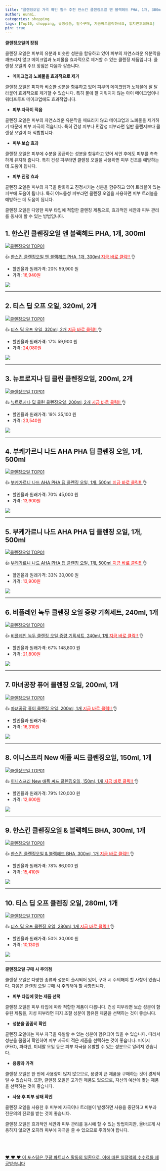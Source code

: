 ```yaml
---
title: "클렌징오일 가격 확인 필수 추천 한스킨 클렌징오일 앤 블랙헤드 PHA, 1개, 300ml 비교 장점 구매가이드"
author: eunmi.
categories: shopping
tags: [Top10, shopping, 유행상품, 필수구매, 지금바로클릭하세요, 놓치면후회해요]
pin: true
---
```

**클렌징오일의 장점**

클렌징 오일은 피부의 유분과 비슷한 성분을 함유하고 있어 피부의 자연스러운 유분막을 깨뜨리지 않고 메이크업과 노폐물을 효과적으로 제거할 수 있는 클렌징 제품입니다. 클렌징 오일의 주요 장점은 다음과 같습니다.

* **메이크업과 노폐물을 효과적으로 제거**

클렌징 오일은 피지와 비슷한 성분을 함유하고 있어 피부의 메이크업과 노폐물에 잘 달라붙어 효과적으로 제거할 수 있습니다. 특히 물에 잘 지워지지 않는 아이 메이크업이나 워터프루프 메이크업에도 효과적입니다.

* **피부 자극이 적음**

클렌징 오일은 피부의 자연스러운 유분막을 깨뜨리지 않고 메이크업과 노폐물을 제거하기 때문에 피부 자극이 적습니다. 특히 건성 피부나 민감성 피부라면 일반 클렌저보다 클렌징 오일이 더 적합합니다.

* **피부 보습 효과**

클렌징 오일은 피부에 수분을 공급하는 성분을 함유하고 있어 세안 후에도 피부를 촉촉하게 유지해 줍니다. 특히 건성 피부라면 클렌징 오일을 사용하면 피부 건조를 예방하는 데 도움이 됩니다.

* **피부 진정 효과**

클렌징 오일은 피부의 자극을 완화하고 진정시키는 성분을 함유하고 있어 트러블이 있는 피부에 도움이 됩니다. 특히 여드름성 피부라면 클렌징 오일을 사용하면 피부 트러블을 예방하는 데 도움이 됩니다.

클렌징 오일은 다양한 피부 타입에 적합한 클렌징 제품으로, 효과적인 세안과 피부 관리를 동시에 할 수 있는 방법입니다.

   

## 1. 한스킨 클렌징오일 앤 블랙헤드 PHA, 1개, 300ml

[![클렌징오일 TOP01](https://thumbnail7.coupangcdn.com/thumbnails/remote/230x230ex/image/retail/images/4290931000363866-1a39781b-b3e2-4f17-9c6b-64f94d5ec306.jpg)](https://link.coupang.com/re/AFFSDP?lptag=AF3617701&subid=GithubCoopas&pageKey=7549485231&traceid=V0-153&itemId=19864385899&vendorItemId=3136494839)


👍 [한스킨 클렌징오일 앤 블랙헤드 PHA, 1개, 300ml <font color=red> 지금 바로 클릭!! </font> ](https://link.coupang.com/re/AFFSDP?lptag=AF3617701&subid=GithubCoopas&pageKey=7549485231&traceid=V0-153&itemId=19864385899&vendorItemId=3136494839) 👌 


- 할인율과 원래가격: 20%  59,900   원
- 가격: <span style='color:red'>16,940원</span>

[![](/discount_price.png)](https://link.coupang.com/re/AFFSDP?lptag=AF3617701&subid=GithubCoopas&pageKey=7549485231&traceid=V0-153&itemId=19864385899&vendorItemId=3136494839)

---


   

## 2. 티스 딥 오프 오일, 320ml, 2개

[![클렌징오일 TOP01](https://thumbnail10.coupangcdn.com/thumbnails/remote/230x230ex/image/retail/images/2022/10/12/12/0/1309d650-3914-43e9-916d-795dff33feb7.jpg)](https://link.coupang.com/re/AFFSDP?lptag=AF3617701&subid=GithubCoopas&pageKey=6837794626&traceid=V0-153&itemId=19170755186&vendorItemId=83444264443)


👍 [티스 딥 오프 오일, 320ml, 2개 <font color=red> 지금 바로 클릭!! </font> ](https://link.coupang.com/re/AFFSDP?lptag=AF3617701&subid=GithubCoopas&pageKey=6837794626&traceid=V0-153&itemId=19170755186&vendorItemId=83444264443) 👌 


- 할인율과 원래가격: 17%  59,900   원
- 가격: <span style='color:red'>24,080원</span>

[![](/discount_price.png)](https://link.coupang.com/re/AFFSDP?lptag=AF3617701&subid=GithubCoopas&pageKey=6837794626&traceid=V0-153&itemId=19170755186&vendorItemId=83444264443)

---


   

## 3. 뉴트로지나 딥 클린 클렌징오일, 200ml, 2개

[![클렌징오일 TOP01](https://thumbnail10.coupangcdn.com/thumbnails/remote/230x230ex/image/vendor_inventory/cd9c/04ad2eb8d272514db66a65d133612229b58349f3332267a4c4d6f16b6560.jpg)](https://link.coupang.com/re/AFFSDP?lptag=AF3617701&subid=GithubCoopas&pageKey=3576616&traceid=V0-153&itemId=17197621&vendorItemId=84676394611)


👍 [뉴트로지나 딥 클린 클렌징오일, 200ml, 2개 <font color=red> 지금 바로 클릭!! </font> ](https://link.coupang.com/re/AFFSDP?lptag=AF3617701&subid=GithubCoopas&pageKey=3576616&traceid=V0-153&itemId=17197621&vendorItemId=84676394611) 👌 


- 할인율과 원래가격: 19%  35,100   원
- 가격: <span style='color:red'>23,540원</span>

[![](/discount_price.png)](https://link.coupang.com/re/AFFSDP?lptag=AF3617701&subid=GithubCoopas&pageKey=3576616&traceid=V0-153&itemId=17197621&vendorItemId=84676394611)

---


   

## 4. 부케가르니 나드 AHA PHA 딥 클렌징 오일, 1개, 500ml

[![클렌징오일 TOP01](https://thumbnail8.coupangcdn.com/thumbnails/remote/230x230ex/image/retail/images/7241698839162038-bee7ca56-bff9-4dfa-b7dc-cd1388cc6099.jpg)](https://link.coupang.com/re/AFFSDP?lptag=AF3617701&subid=GithubCoopas&pageKey=7185632987&traceid=V0-153&itemId=11630537554&vendorItemId=78905144352)


👍 [부케가르니 나드 AHA PHA 딥 클렌징 오일, 1개, 500ml <font color=red> 지금 바로 클릭!! </font> ](https://link.coupang.com/re/AFFSDP?lptag=AF3617701&subid=GithubCoopas&pageKey=7185632987&traceid=V0-153&itemId=11630537554&vendorItemId=78905144352) 👌 


- 할인율과 원래가격: 70%  45,000   원
- 가격: <span style='color:red'>13,900원</span>

[![](/discount_price.png)](https://link.coupang.com/re/AFFSDP?lptag=AF3617701&subid=GithubCoopas&pageKey=7185632987&traceid=V0-153&itemId=11630537554&vendorItemId=78905144352)

---


   

## 5. 부케가르니 나드 AHA PHA 딥 클렌징 오일, 1개, 500ml

[![클렌징오일 TOP01](https://thumbnail8.coupangcdn.com/thumbnails/remote/230x230ex/image/retail/images/7241698839162038-bee7ca56-bff9-4dfa-b7dc-cd1388cc6099.jpg)](https://link.coupang.com/re/AFFSDP?lptag=AF3617701&subid=GithubCoopas&pageKey=7185632987&traceid=V0-153&itemId=11630537554&vendorItemId=78905144352)


👍 [부케가르니 나드 AHA PHA 딥 클렌징 오일, 1개, 500ml <font color=red> 지금 바로 클릭!! </font> ](https://link.coupang.com/re/AFFSDP?lptag=AF3617701&subid=GithubCoopas&pageKey=7185632987&traceid=V0-153&itemId=11630537554&vendorItemId=78905144352) 👌 


- 할인율과 원래가격: 33%  30,000   원
- 가격: <span style='color:red'>13,900원</span>

[![](/discount_price.png)](https://link.coupang.com/re/AFFSDP?lptag=AF3617701&subid=GithubCoopas&pageKey=7185632987&traceid=V0-153&itemId=11630537554&vendorItemId=78905144352)

---


   

## 6. 비플레인 녹두 클렌징 오일 증량 기획세트, 240ml, 1개

[![클렌징오일 TOP01](https://thumbnail10.coupangcdn.com/thumbnails/remote/230x230ex/image/retail/images/1592309694718592-c070b08b-e42a-4174-9f1b-5a852871a3f8.jpg)](https://link.coupang.com/re/AFFSDP?lptag=AF3617701&subid=GithubCoopas&pageKey=7442659164&traceid=V0-153&itemId=19356917601&vendorItemId=80820691704)


👍 [비플레인 녹두 클렌징 오일 증량 기획세트, 240ml, 1개 <font color=red> 지금 바로 클릭!! </font> ](https://link.coupang.com/re/AFFSDP?lptag=AF3617701&subid=GithubCoopas&pageKey=7442659164&traceid=V0-153&itemId=19356917601&vendorItemId=80820691704) 👌 


- 할인율과 원래가격: 67%  148,800   원
- 가격: <span style='color:red'>21,800원</span>

[![](/discount_price.png)](https://link.coupang.com/re/AFFSDP?lptag=AF3617701&subid=GithubCoopas&pageKey=7442659164&traceid=V0-153&itemId=19356917601&vendorItemId=80820691704)

---


   

## 7. 마녀공장 퓨어 클렌징 오일, 200ml, 1개

[![클렌징오일 TOP01](https://thumbnail9.coupangcdn.com/thumbnails/remote/230x230ex/image/vendor_inventory/6887/f4ce6cd2b36d112bdfcfb6021af72651405df149151dbfc4c15b3fb57f8f.jpg)](https://link.coupang.com/re/AFFSDP?lptag=AF3617701&subid=GithubCoopas&pageKey=6165729062&traceid=V0-153&itemId=19690825270&vendorItemId=86388330417)


👍 [마녀공장 퓨어 클렌징 오일, 200ml, 1개 <font color=red> 지금 바로 클릭!! </font> ](https://link.coupang.com/re/AFFSDP?lptag=AF3617701&subid=GithubCoopas&pageKey=6165729062&traceid=V0-153&itemId=19690825270&vendorItemId=86388330417) 👌 


- 할인율과 원래가격: 
- 가격: <span style='color:red'>16,310원</span>

[![](/discount_price.png)](https://link.coupang.com/re/AFFSDP?lptag=AF3617701&subid=GithubCoopas&pageKey=6165729062&traceid=V0-153&itemId=19690825270&vendorItemId=86388330417)

---


   

## 8. 이니스프리 New 애플 씨드 클렌징오일, 150ml, 1개

[![클렌징오일 TOP01](https://thumbnail10.coupangcdn.com/thumbnails/remote/230x230ex/image/retail/images/2023/05/03/17/3/2c7ffc6e-2738-4144-aa8f-fb641f6b43d3.jpg)](https://link.coupang.com/re/AFFSDP?lptag=AF3617701&subid=GithubCoopas&pageKey=4360502895&traceid=V0-153&itemId=18729816513&vendorItemId=85862398033)


👍 [이니스프리 New 애플 씨드 클렌징오일, 150ml, 1개 <font color=red> 지금 바로 클릭!! </font> ](https://link.coupang.com/re/AFFSDP?lptag=AF3617701&subid=GithubCoopas&pageKey=4360502895&traceid=V0-153&itemId=18729816513&vendorItemId=85862398033) 👌 


- 할인율과 원래가격: 79%  120,000   원
- 가격: <span style='color:red'>12,600원</span>

[![](/discount_price.png)](https://link.coupang.com/re/AFFSDP?lptag=AF3617701&subid=GithubCoopas&pageKey=4360502895&traceid=V0-153&itemId=18729816513&vendorItemId=85862398033)

---


   

## 9. 한스킨 클렌징오일 & 블랙헤드 BHA, 300ml, 1개

[![클렌징오일 TOP01](https://thumbnail8.coupangcdn.com/thumbnails/remote/230x230ex/image/retail/images/2888946269395389-e93d4b0f-9eb8-415f-baca-99cc80797652.jpg)](https://link.coupang.com/re/AFFSDP?lptag=AF3617701&subid=GithubCoopas&pageKey=5547480247&traceid=V0-153&itemId=8755223337&vendorItemId=3136494841)


👍 [한스킨 클렌징오일 & 블랙헤드 BHA, 300ml, 1개 <font color=red> 지금 바로 클릭!! </font> ](https://link.coupang.com/re/AFFSDP?lptag=AF3617701&subid=GithubCoopas&pageKey=5547480247&traceid=V0-153&itemId=8755223337&vendorItemId=3136494841) 👌 


- 할인율과 원래가격: 78%  86,000   원
- 가격: <span style='color:red'>15,410원</span>

[![](/discount_price.png)](https://link.coupang.com/re/AFFSDP?lptag=AF3617701&subid=GithubCoopas&pageKey=5547480247&traceid=V0-153&itemId=8755223337&vendorItemId=3136494841)

---


   

## 10. 티스 딥 오프 클렌징 오일, 280ml, 1개

[![클렌징오일 TOP01](https://thumbnail10.coupangcdn.com/thumbnails/remote/230x230ex/image/vendor_inventory/02af/8446a111c2274970c3d859a81807dfbe4c311aafb2d14b871e751c4daf36.jpg)](https://link.coupang.com/re/AFFSDP?lptag=AF3617701&subid=GithubCoopas&pageKey=6837794626&traceid=V0-153&itemId=19562632866&vendorItemId=87565057659)


👍 [티스 딥 오프 클렌징 오일, 280ml, 1개 <font color=red> 지금 바로 클릭!! </font> ](https://link.coupang.com/re/AFFSDP?lptag=AF3617701&subid=GithubCoopas&pageKey=6837794626&traceid=V0-153&itemId=19562632866&vendorItemId=87565057659) 👌 


- 할인율과 원래가격: 50%  30,000   원
- 가격: <span style='color:red'>10,130원</span>

[![](/discount_price.png)](https://link.coupang.com/re/AFFSDP?lptag=AF3617701&subid=GithubCoopas&pageKey=6837794626&traceid=V0-153&itemId=19562632866&vendorItemId=87565057659)

---
**클렌징오일 구매 시 주의점**

클렌징 오일은 다양한 종류와 성분이 출시되어 있어, 구매 시 주의해야 할 사항이 있습니다. 다음은 클렌징 오일 구매 시 주의해야 할 사항입니다.

* **피부 타입에 맞는 제품 선택**

클렌징 오일은 피부 타입에 따라 적합한 제품이 다릅니다. 건성 피부라면 보습 성분이 함유된 제품을, 지성 피부라면 피지 조절 성분이 함유된 제품을 선택하는 것이 좋습니다.

* **성분을 꼼꼼히 확인**

클렌징 오일에는 피부 자극을 유발할 수 있는 성분이 함유되어 있을 수 있습니다. 따라서 성분을 꼼꼼히 확인하여 피부 자극이 적은 제품을 선택하는 것이 좋습니다. 피이지(PEG), 파라벤, 미네랄 오일 등은 피부 자극을 유발할 수 있는 성분으로 알려져 있습니다.

* **용량과 가격**

클렌징 오일은 한 번에 사용량이 많지 않으므로, 용량이 큰 제품을 구매하는 것이 경제적일 수 있습니다. 또한, 클렌징 오일은 고가인 제품도 있으므로, 자신의 예산에 맞는 제품을 선택하는 것이 좋습니다.

* **사용 후 피부 상태 확인**

클렌징 오일을 사용한 후 피부에 자극이나 트러블이 발생하면 사용을 중단하고 피부과 전문의의 진료를 받는 것이 좋습니다.

클렌징 오일은 효과적인 세안과 피부 관리를 동시에 할 수 있는 방법이지만, 올바르게 사용하지 않으면 오히려 피부에 자극을 줄 수 있으므로 주의해야 합니다.<br><br><br><br><br> [ ❤ ❤ ❤ 이 포스팅은 쿠팡 파트너스 활동의 일환으로, 이에 따른 일정액의 수수료를 제공받습니다](https://link.coupang.com/a/bcEFyh)